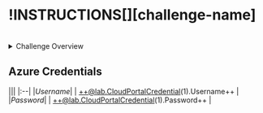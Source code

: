 # !INSTRUCTIONS[][challenge-name]
<br>

<details>
<summary class=button>Challenge Overview</summary>
  
!INSTRUCTIONS[][overview]

</details>

## Azure Credentials
|||
|:--|
|*Username*|
| ++@lab.CloudPortalCredential(1).Username++  |
|*Password*|
| ++@lab.CloudPortalCredential(1).Password++  |
